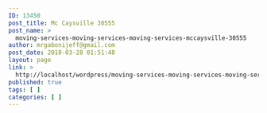 ```yaml
---
ID: 13450
post_title: Mc Caysville 30555
post_name: >
  moving-services-moving-services-moving-services-mccaysville-30555
author: mrgabonijeff@gmail.com
post_date: 2018-03-28 01:51:48
layout: page
link: >
  http://localhost/wordpress/moving-services-moving-services-moving-services-mccaysville-30555/
published: true
tags: [ ]
categories: [ ]
---
```

